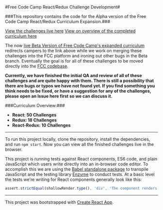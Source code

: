 #Free Code Camp React/Redux Challenge Development#

###This repository contains the code for the Alpha version of the Free Code Camp React/Redux Curriculum Expansion.###

[View the challenges live here](http://hysterical-amusement.surge.sh/)
[View on overview of the completed curriculum here](https://github.com/bonham000/fcc-react-tests-module/blob/master/CHALLENGE_MAP.md)

The now [live Beta Version of Free Code Camp's expanded curriculum](http://beta.freecodecamp.com/en/) redirects campers to the link above while we work on merging these challenges into the FCC platform and ironing out other bugs in the Beta branch. Eventually the goal is for all of these challenges to be moved directly into the [FCC codebase](https://github.com/freeCodeCamp/freeCodeCamp).

**Currently, we have finished the initial QA and review of all of these challenges and are quite happy with them. There is still a possibility that there are bugs or typos we have not found yet. If you find something you think needs to be fixed, or have a suggestion for any of the challenges, please open an Issue here first so we can discuss it.**

###Curriculum Overview:###

* **React: 50 Challenges**
* **Redux: 18 Challenges**
* **React-Redux: 10 Challenges**

---

To run this project locally, clone the repository, install the dependencies, and run `npm start`. Now you can view all the finished challenges live in the browser.

This project is running tests against React components, ES6 code, and plain JavaScript which users write directly into an in-browser code editor. To accomplish this we are using the [Babel standalone package](https://github.com/babel/babel-standalone) to transpile JavaScript and the testing library [Enzyme](http://airbnb.io/enzyme/) to conduct tests. At a basic level the tests we're writing for React components generally look like this:

```javascript
assert.strictEqual(shallowRender.type(), 'div', 'The component renders a div element');
```

***

This project was bootstrapped with [Create React App](https://github.com/facebookincubator/create-react-app).
